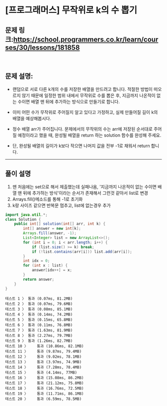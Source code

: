 # [프로그래머스] 무작위로 k의 수 뽑기

## 문제 링크:https://school.programmers.co.kr/learn/courses/30/lessons/181858

<br/>

## 문제 설명:

- 랜덤으로 서로 다른 k개의 수를 저장한 배열을 만드려고 합니다. 적절한 방법이 떠오르지 않기 때문에 일정한 범위 내에서 무작위로 수를 뽑은 후, 지금까지 나온적이 없는 수이면 배열 맨 뒤에 추가하는 방식으로 만들기로 합니다.

- 이미 어떤 수가 무작위로 주어질지 알고 있다고 가정하고, 실제 만들어질 길이 k의 배열을 예상해봅시다.

- 정수 배열 arr가 주어집니다. 문제에서의 무작위의 수는 arr에 저장된 순서대로 주어질 예정이라고 했을 때, 완성될 배열을 return 하는 solution 함수를 완성해 주세요.

- 단, 완성될 배열의 길이가 k보다 작으면 나머지 값을 전부 -1로 채워서 return 합니다.
---

## 풀이 설명

1. 맨 처음에는 set으로 해서 제출했는데 실패나옴, '지금까지 나온적이 없는 수이면 배열 맨 뒤에 추가하는 방식'이라는 순서가 존재해서 그런것 같아서 list로 변경
2. Arrays.fill()메소드를 통해 -1로 초기화
3. k랑 사이즈 같으면 반복문 멈추고, list에 없는경우 추가


```java
import java.util.*;
class Solution {
    public int[] solution(int[] arr, int k) {
        int[] answer = new int[k];
        Arrays.fill(answer, -1);
        List<Integer> list = new ArrayList<>();
        for (int i = 0; i < arr.length; i++) {
            if (list.size() >= k) break;
            if (!list.contains(arr[i])) list.add(arr[i]);
        }
        int idx = 0;
        for (int x : list) {
            answer[idx++] = x;
        }
        return answer;
    }
}
```
```text
테스트 1 〉	통과 (0.07ms, 81.2MB)
테스트 2 〉	통과 (0.07ms, 79.6MB)
테스트 3 〉	통과 (0.08ms, 85.1MB)
테스트 4 〉	통과 (0.14ms, 74.2MB)
테스트 5 〉	통과 (0.15ms, 65.8MB)
테스트 6 〉	통과 (0.11ms, 76.8MB)
테스트 7 〉	통과 (1.63ms, 81.9MB)
테스트 8 〉	통과 (2.27ms, 79.7MB)
테스트 9 〉	통과 (1.26ms, 82.7MB)
테스트 10 〉	통과 (10.86ms, 82.1MB)
테스트 11 〉	통과 (9.87ms, 79.4MB)
테스트 12 〉	통과 (9.02ms, 78.1MB)
테스트 13 〉	통과 (3.97ms, 74.9MB)
테스트 14 〉	통과 (7.28ms, 78.4MB)
테스트 15 〉	통과 (4.14ms, 77MB)
테스트 16 〉	통과 (15.08ms, 86.2MB)
테스트 17 〉	통과 (21.12ms, 75.8MB)
테스트 18 〉	통과 (16.76ms, 72.5MB)
테스트 19 〉	통과 (11.71ms, 86.1MB)
테스트 20 〉	통과 (6.59ms, 78.5MB)
```